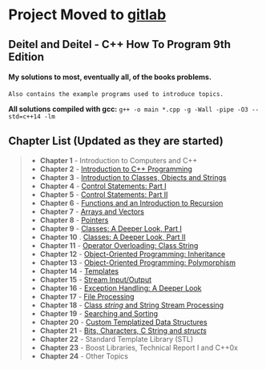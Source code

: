 # Project Moved to [gitlab](https://gitlab.com/siidney/Cpp-How-To-Program-9E)

## Deitel and Deitel - C++ How To Program 9th Edition

#### My solutions to most, eventually all, of the books problems.
    Also contains the example programs used to introduce topics.

**All solutions compiled with gcc:**  `g++ -o main *.cpp -g -Wall -pipe -O3 --std=c++14 -lm`

## Chapter List (Updated as they are started)

> - **Chapter 1** - Introduction to Computers and C++
> - **Chapter 2** - [Introduction to C++ Programming](https://gitlab.com/siidney/Cpp-How-To-Program-9E/tree/master/Chapter02)
> - **Chapter 3** - [Introduction to Classes, Objects and Strings](https://gitlab.com/siidney/Cpp-How-To-Program-9E/tree/master/Chapter03)
> - **Chapter 4** - [Control Statements: Part I](https://gitlab.com/siidney/Cpp-How-To-Program-9E/tree/master/Chapter04)
> - **Chapter 5** - [Control Statements: Part II](https://gitlab.com/siidney/Cpp-How-To-Program-9E/tree/master/Chapter05)
> - **Chapter 6** - [Functions and an Introduction to Recursion](https://gitlab.com/siidney/Cpp-How-To-Program-9E/tree/master/Chapter06)
> - **Chapter 7** - [Arrays and Vectors](https://gitlab.com/siidney/Cpp-How-To-Program-9E/tree/master/Chapter07)
> - **Chapter 8** - [Pointers](https://gitlab.com/siidney/Cpp-How-To-Program-9E/tree/master/Chapter08)
> - **Chapter 9** - [Classes: A Deeper Look, Part I](https://gitlab.com/siidney/Cpp-How-To-Program-9E/tree/master/Chapter09)
> - **Chapter 10** . [Classes: A Deeper Look, Part II](https://gitlab.com/siidney/Cpp-How-To-Program-9E/tree/master/Chapter10)
> - **Chapter 11** - [Operator Overloading: Class String](https://gitlab.com/siidney/Cpp-How-To-Program-9E/tree/master/Chapter11)
> - **Chapter 12** - [Object-Oriented Programming: Inheritance](https://gitlab.com/siidney/Cpp-How-To-Program-9E/tree/master/Chapter12)
> - **Chapter 13** - [Object-Oriented Programming: Polymorphism](https://gitlab.com/siidney/Cpp-How-To-Program-9E/tree/master/Chapter13)
> - **Chapter 14** - [Templates](https://gitlab.com/siidney/Cpp-How-To-Program-9E/tree/master/Chapter14)
> - **Chapter 15** - [Stream Input/Output](https://gitlab.com/siidney/Cpp-How-To-Program-9E/tree/master/Chapter15)
> - **Chapter 16** - [Exception Handling: A Deeper Look](https://gitlab.com/siidney/Cpp-How-To-Program-9E/tree/master/Chapter16)
> - **Chapter 17** - [File Processing](https://gitlab.com/siidney/Cpp-How-To-Program-9E/tree/master/Chapter17)
> - **Chapter 18** - [Class *string* and String Stream Processing](https://gitlab.com/siidney/Cpp-How-To-Program-9E/tree/master/Chapter18)
> - **Chapter 19** - [Searching and Sorting](https://gitlab.com/siidney/Cpp-How-To-Program-9E/tree/master/Chapter19)
> - **Chapter 20** - [Custom Templatized Data Structures](https://gitlab.com/siidney/Cpp-How-To-Program-9E/tree/master/Chapter20)
> - **Chapter 21** - [Bits, Characters, C String and *structs*](https://gitlab.com/siidney/Cpp-How-To-Program-9E/tree/master/Chapter21)
> - **Chapter 22** - Standard Template Library (STL)
> - **Chapter 23** - Boost Libraries, Technical Report I and C++0x
> - **Chapter 24** - Other Topics
